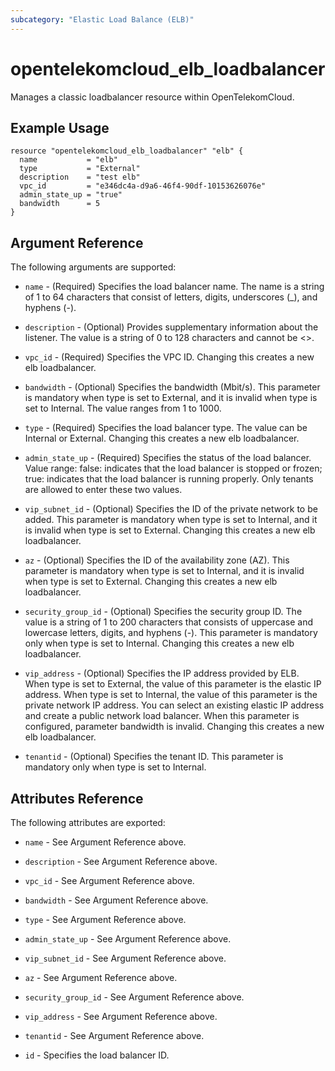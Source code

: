 ```yaml
---
subcategory: "Elastic Load Balance (ELB)"
---
```


# opentelekomcloud_elb_loadbalancer

Manages a classic loadbalancer resource within OpenTelekomCloud.

## Example Usage

```hcl
resource "opentelekomcloud_elb_loadbalancer" "elb" {
  name           = "elb"
  type           = "External"
  description    = "test elb"
  vpc_id         = "e346dc4a-d9a6-46f4-90df-10153626076e"
  admin_state_up = "true"
  bandwidth      = 5
}
```

## Argument Reference

The following arguments are supported:

* `name` - (Required) Specifies the load balancer name. The name is a string
  of 1 to 64 characters that consist of letters, digits, underscores (_),
  and hyphens (-).

* `description` - (Optional) Provides supplementary information about the
  listener. The value is a string of 0 to 128 characters and cannot be <>.

* `vpc_id` - (Required) Specifies the VPC ID. Changing this creates a new
  elb loadbalancer.

* `bandwidth` - (Optional) Specifies the bandwidth (Mbit/s). This parameter
  is mandatory when type is set to External, and it is invalid when type
  is set to Internal. The value ranges from 1 to 1000.

* `type` - (Required) Specifies the load balancer type. The value can be
  Internal or External. Changing this creates a new elb loadbalancer.

* `admin_state_up` - (Required) Specifies the status of the load balancer.
  Value range: false: indicates that the load balancer is stopped or
  frozen; true: indicates that the load balancer is running properly.
  Only tenants are allowed to enter these two values.

* `vip_subnet_id` - (Optional) Specifies the ID of the private network
  to be added. This parameter is mandatory when type is set to Internal,
  and it is invalid when type is set to External. Changing this creates a
  new elb loadbalancer.

* `az` - (Optional) Specifies the ID of the availability zone (AZ). This
  parameter is mandatory when type is set to Internal, and it is invalid
  when type is set to External. Changing this creates a new elb
  loadbalancer.

* `security_group_id` - (Optional) Specifies the security group ID. The
  value is a string of 1 to 200 characters that consists of uppercase and
  lowercase letters, digits, and hyphens (-). This parameter is mandatory
  only when type is set to Internal. Changing this creates a new elb
  loadbalancer.

* `vip_address` - (Optional) Specifies the IP address provided by ELB.
  When type is set to External, the value of this parameter is the elastic
  IP address. When type is set to Internal, the value of this parameter is
  the private network IP address. You can select an existing elastic IP address
  and create a public network load balancer. When this parameter is configured,
  parameter bandwidth is invalid. Changing this creates a new elb loadbalancer.

* `tenantid` - (Optional) Specifies the tenant ID. This parameter is mandatory
  only when type is set to Internal.

## Attributes Reference

The following attributes are exported:

* `name` - See Argument Reference above.

* `description` - See Argument Reference above.

* `vpc_id` - See Argument Reference above.

* `bandwidth` - See Argument Reference above.

* `type` - See Argument Reference above.

* `admin_state_up` - See Argument Reference above.

* `vip_subnet_id` - See Argument Reference above.

* `az` - See Argument Reference above.

* `security_group_id` - See Argument Reference above.

* `vip_address` - See Argument Reference above.

* `tenantid` - See Argument Reference above.

* `id` - Specifies the load balancer ID.
